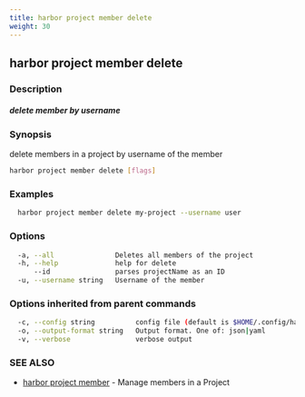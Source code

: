 ```yaml
---
title: harbor project member delete
weight: 30
---
```

## harbor project member delete

### Description

##### delete member by username

### Synopsis

delete members in a project by username of the member

```sh
harbor project member delete [flags]
```

### Examples

```sh
  harbor project member delete my-project --username user
```

### Options

```sh
  -a, --all               Deletes all members of the project
  -h, --help              help for delete
      --id                parses projectName as an ID
  -u, --username string   Username of the member
```

### Options inherited from parent commands

```sh
  -c, --config string          config file (default is $HOME/.config/harbor-cli/config.yaml)
  -o, --output-format string   Output format. One of: json|yaml
  -v, --verbose                verbose output
```

### SEE ALSO

* [harbor project member](harbor-project-member.md)	 - Manage members in a Project

